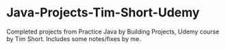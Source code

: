 # Java-Projects-Tim-Short-Udemy
Completed projects from Practice Java by Building Projects, Udemy course by Tim Short.
Includes some notes/fixes by me.
